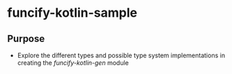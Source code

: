 # funcify-kotlin-sample

## Purpose

* Explore the different types and possible type system implementations in creating the _funcify-kotlin-gen_ module